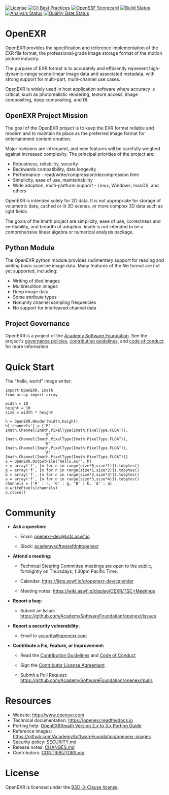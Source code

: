 <!-- SPDX-License-Identifier: BSD-3-Clause -->
<!-- Copyright (c) Contributors to the OpenEXR Project -->

[![License](https://img.shields.io/github/license/AcademySoftwareFoundation/openexr)](https://github.com/AcademySoftwareFoundation/openexr/blob/main/LICENSE.md)
[![CII Best Practices](https://bestpractices.coreinfrastructure.org/projects/2799/badge)](https://bestpractices.coreinfrastructure.org/projects/2799)
[![OpenSSF Scorecard](https://api.securityscorecards.dev/projects/github.com/AcademySoftwareFoundation/openexr/badge)](https://securityscorecards.dev/viewer/?uri=github.com/AcademySoftwareFoundation/openexr)
[![Build Status](https://github.com/AcademySoftwareFoundation/openexr/workflows/CI/badge.svg)](https://github.com/AcademySoftwareFoundation/openexr/actions?query=workflow%3ACI)
[![Analysis Status](https://github.com/AcademySoftwareFoundation/openexr/workflows/Analysis/badge.svg)](https://github.com/AcademySoftwareFoundation/openexr/actions?query=workflow%3AAnalysis)
[![Quality Gate Status](https://sonarcloud.io/api/project_badges/measure?project=AcademySoftwareFoundation_openexr&metric=alert_status)](https://sonarcloud.io/dashboard?id=AcademySoftwareFoundation_openexr)

# OpenEXR

OpenEXR provides the specification and reference implementation of the
EXR file format, the professional-grade image storage format of the
motion picture industry.

The purpose of EXR format is to accurately and efficiently represent
high-dynamic-range scene-linear image data and associated metadata,
with strong support for multi-part, multi-channel use cases.

OpenEXR is widely used in host application software where accuracy is
critical, such as photorealistic rendering, texture access, image
compositing, deep compositing, and DI.

## OpenEXR Project Mission

The goal of the OpenEXR project is to keep the EXR format reliable and
modern and to maintain its place as the preferred image format for
entertainment content creation. 

Major revisions are infrequent, and new features will be carefully
weighed against increased complexity.  The principal priorities of the
project are:

* Robustness, reliability, security
* Backwards compatibility, data longevity
* Performance - read/write/compression/decompression time
* Simplicity, ease of use, maintainability
* Wide adoption, multi-platform support - Linux, Windows, macOS, and others

OpenEXR is intended solely for 2D data. It is not appropriate for
storage of volumetric data, cached or lit 3D scenes, or more complex
3D data such as light fields.

The goals of the Imath project are simplicity, ease of use,
correctness and verifiability, and breadth of adoption. Imath is not
intended to be a comprehensive linear algebra or numerical analysis
package.

## Python Module

The OpenEXR python module provides rudimentary support for reading and
writing basic scanline image data. Many features of the file format
are not yet supported, including:

- Writing of tiled images
- Multiresoltion images
- Deep image data
- Some attribute types
- Nonunity channel sampling frequencies
- No support for interleaved channel data

## Project Governance

OpenEXR is a project of the [Academy Software
Foundation](https://www.aswf.io). See the project's [governance
policies](https://github.com/AcademySoftwareFoundation/openexr/blob/main/GOVERNANCE.md), [contribution guidelines](https://github.com/AcademySoftwareFoundation/openexr/blob/main/CONTRIBUTING.md), and [code of conduct](https://github.com/AcademySoftwareFoundation/openexr/blob/main/CODE_OF_CONDUCT.md)
for more information.

# Quick Start

The "hello, world" image writer:

    import OpenEXR, Imath
    from array import array
    
    width = 10
    height = 10
    size = width * height
    
    h = OpenEXR.Header(width,height)
    h['channels'] = {'R' : Imath.Channel(Imath.PixelType(Imath.PixelType.FLOAT)),
                     'G' : Imath.Channel(Imath.PixelType(Imath.PixelType.FLOAT)),
                     'B' : Imath.Channel(Imath.PixelType(Imath.PixelType.FLOAT)),
                     'A' : Imath.Channel(Imath.PixelType(Imath.PixelType.FLOAT))} 
    o = OpenEXR.OutputFile("hello.exr", h)
    r = array('f', [n for n in range(size*0,size*1)]).tobytes()
    g = array('f', [n for n in range(size*1,size*2)]).tobytes()
    b = array('f', [n for n in range(size*2,size*3)]).tobytes()
    a = array('f', [n for n in range(size*3,size*4)]).tobytes()
    channels = {'R' : r, 'G' : g, 'B' : b, 'A' : a}
    o.writePixels(channels)
    o.close()

# Community

* **Ask a question:**

  - Email: openexr-dev@lists.aswf.io

  - Slack: [academysoftwarefdn#openexr](https://academysoftwarefdn.slack.com/archives/CMLRW4N73)

* **Attend a meeting:**

  - Technical Steering Committee meetings are open to the
    public, fortnightly on Thursdays, 1:30pm Pacific Time.

  - Calendar: https://lists.aswf.io/g/openexr-dev/calendar

  - Meeting notes: https://wiki.aswf.io/display/OEXR/TSC+Meetings

* **Report a bug:**

  - Submit an Issue: https://github.com/AcademySoftwareFoundation/openexr/issues

* **Report a security vulnerability:**

  - Email to security@openexr.com

* **Contribute a Fix, Feature, or Improvement:**

  - Read the [Contribution Guidelines](https://github.com/AcademySoftwareFoundation/openexr/blob/main/CONTRIBUTING.md) and [Code of Conduct](https://github.com/AcademySoftwareFoundation/openexr/blob/main/CODE_OF_CONDUCT.md)

  - Sign the [Contributor License
    Agreement](https://contributor.easycla.lfx.linuxfoundation.org/#/cla/project/2e8710cb-e379-4116-a9ba-964f83618cc5/user/564e571e-12d7-4857-abd4-898939accdd7)
  
  - Submit a Pull Request: https://github.com/AcademySoftwareFoundation/openexr/pulls

# Resources

- Website: http://www.openexr.com
- Technical documentation: https://openexr.readthedocs.io
- Porting help: [OpenEXR/Imath Version 2.x to 3.x Porting Guide](https://openexr.readthedocs.io/en/latest/PortingGuide.html)
- Reference images: https://github.com/AcademySoftwareFoundation/openexr-images
- Security policy: [SECURITY.md](https://github.com/AcademySoftwareFoundation/openexr/blob/main/SECURITY.md)
- Release notes: [CHANGES.md](https://github.com/AcademySoftwareFoundation/openexr/blob/main/CHANGES.md)
- Contributors: [CONTRIBUTORS.md](https://github.com/AcademySoftwareFoundation/openexr/blob/main/CONTRIBUTORS.md)  

# License

OpenEXR is licensed under the [BSD-3-Clause license](https://github.com/AcademySoftwareFoundation/openexr/blob/main/LICENSE.md).


